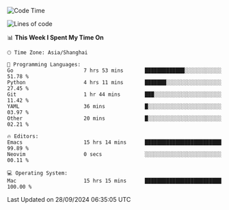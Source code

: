 <!--START_SECTION:waka-->
![Code Time](http://img.shields.io/badge/Code%20Time-2%2C209%20hrs%201%20min-blue)

![Lines of code](https://img.shields.io/badge/From%20Hello%20World%20I%27ve%20Written-308.1%20thousand%20lines%20of%20code-blue)

📊 **This Week I Spent My Time On** 

```text
🕑︎ Time Zone: Asia/Shanghai

💬 Programming Languages: 
Go                       7 hrs 53 mins       █████████████░░░░░░░░░░░░   51.78 % 
Python                   4 hrs 11 mins       ███████░░░░░░░░░░░░░░░░░░   27.45 % 
Git                      1 hr 44 mins        ███░░░░░░░░░░░░░░░░░░░░░░   11.42 % 
YAML                     36 mins             █░░░░░░░░░░░░░░░░░░░░░░░░   03.97 % 
Other                    20 mins             █░░░░░░░░░░░░░░░░░░░░░░░░   02.21 % 

🔥 Editors: 
Emacs                    15 hrs 14 mins      █████████████████████████   99.89 % 
Neovim                   0 secs              ░░░░░░░░░░░░░░░░░░░░░░░░░   00.11 % 

💻 Operating System: 
Mac                      15 hrs 15 mins      █████████████████████████   100.00 % 
```


 Last Updated on 28/09/2024 06:35:05 UTC
<!--END_SECTION:waka-->
